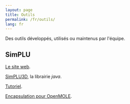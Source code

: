 ```yaml
---
layout: page
title: Outils
permalink: /fr/outils/
lang: fr
---
```

Des outils développés, utilisés ou maintenus par l'équipe.

<section class = "tool-slider">
  <ul class = "tool-slider" id = "slider">
  </ul>
  <div class = "divider">
  </div>
</section>

<div markdown="1" style="display: block;">

## SimPLU

[Le site web](https://SimPLU3D.github.io).

[SimPLU3D](https://github.com/IGNF/simplu3d), la librairie *java*.

[Tutoriel](https://github.com/SimPLU3D/simplu3D-tutorial).

[Encapsulation pour OpenMOLE](https://github.com/SimPLU3D/simplu3D-openmole).

</div>

<div markdown="1" style="display: none;">

## ArtiScales

[Le site web](https://artiscales.github.io/).

[Le code](https://github.com/ArtiScales/).

</div>

<div markdown="1" style="display: none;">

## Librjmcmc

[La bibliothèque libRjmcmc originale](https://github.com/IGNF/librjmcmc), en *C++*.

[librjmcmc4j](https://github.com/IGNF/librjmcmc4j), sa version *java*.

[librjmcmc4s](https://github.com/IGNF/librjmcmc4s), la petite dernière en *scala*.

</div>

<div markdown="1" style="display: none;">

## GeOxygene

[GeOxygene website](https://ignf.github.io/geoxygene/).

[GeOxygene code](https://github.com/IGNF/geoxygene).

[GeOxygene 3D application](https://github.com/IGNF/geoxygene-sig3d-appli).

</div>

<div markdown="1" style="display: none;">

## GeoHistoricalData

### Network matching

[HMMSpatialNetworkMatcher](https://github.com/GeoHistoricalData/HMMSpatialNetworkMatcher).

[nm](https://github.com/GeoHistoricalData/nm).

### Historical Geocoder

[Historical Geocoder](https://github.com/GeoHistoricalData/geocoder-front).

### Arpenteur Topographe

[Le prototype en ligne](https://geohistoricaldata.herokuapp.com/).

[Le code](https://github.com/IGNF/building-inspector).

</div>

<div markdown="1" style="display: none;">

## Autres

### evidence4j

A **Dempster-Shafer** (D-S) engine based on **eVidenZ**, an efficient D-S engine developed in C++ by the *LRDE (Epita Research and Development laboratory)*.

[evidence4j](https://github.com/IGNF/evidence4j) is a *java* library (as its name suggests).

For more information on **eVidenZ**, the original C++ engine, refer to [the eVidenZ webpage](https://www.lrde.epita.fr/wiki/TheoEvidenz).

### NeatMap
[Code](https://github.com/IGNF/NeatMap).

</div>


<script>
  function showTool(toolId) {
    var tools = document.getElementsByTagName("h2");
    for (i = 0; i < tools.length; i++) {
      var id = tools[i].id;
      if (toolId == id) {
        tools[i].parentElement.style.display = "block";
      } else {
        tools[i].parentElement.style.display = "none";
      }
    }
    var toolInSlider = document.getElementById("slider").children;
    for (i = 0; i < toolInSlider.length; i++) {
      var id = toolInSlider[i].getAttribute("toolID");
      if (toolId == id) {
        if (!toolInSlider[i].classList.contains("active")) {
          toolInSlider[i].className += " active";
        }
      } else {
        toolInSlider[i].className = toolInSlider[i].className.replace(" active", "");
      }
    }
  }
</script>
<script defer>
  var toolsdata = [
    {
      "id": "simplu",
      "logo": "url(https://simplu3d.github.io/logo/logo_small.png)"
    },{
      "id": "librjmcmc",
      "logo": "url(https://raw.githubusercontent.com/IGNF/librjmcmc/master/doc/images/librjmcmc.png)"
    },{
      "id": "geoxygene",
      "logo": "url(https://ignf.github.io/geoxygene/_static/img/geoxygene.png)"
    },{
      "id": "geohistoricaldata",
      "short_name": "GHD",
      "logo": "url(https://avatars0.githubusercontent.com/u/10074559?s=400&u=b6d7f841fe81dad40ccc84d312aed252f7e40b1a&v=4)"
    },{
      "id": "autres",
      "logo": ""
    },{
      "id": "artiscales",
      "logo": "url(https://artiscales.github.io/ArtiScalesExampleSimulationResults.png)"
    }
  ];
  var slider = document.getElementById("slider");
  var tools = document.getElementsByTagName("h2");
  for (i = 0; i < tools.length; i++) {
    var name = tools[i].innerText;
    const id = tools[i].id;
    var li = document.createElement('li');
    li.className = "tool";
    if (i == 0) {li.className += " active";}
    li.style.width = (100 / tools.length)+"%";
    li.setAttribute("toolID", id);
    li.addEventListener('click', event => {
      showTool(id);
    });
    const span = document.createElement('span');
    span.innerHTML = name;
    span.className = "tool-name";
    for (var j = 0 ; j < toolsdata.length ; j++) {
      if (toolsdata[j].id == id) {
        li.style.backgroundImage = toolsdata[j].logo;
        if (toolsdata[j].short_name) {
          span.innerHTML = toolsdata[j].short_name;
        }
      }
    }
    li.appendChild(span);
    slider.appendChild(li);
  }
</script>
